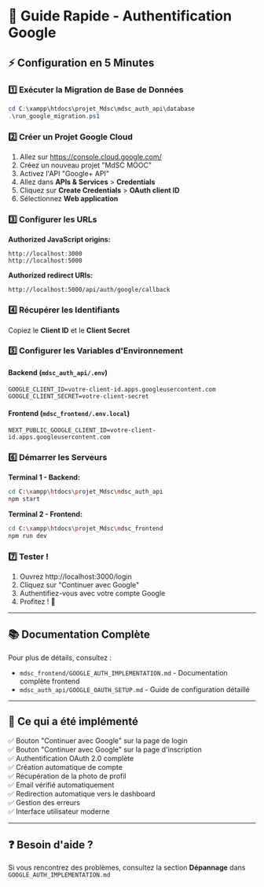 # 🚀 Guide Rapide - Authentification Google

## ⚡ Configuration en 5 Minutes

### 1️⃣ Exécuter la Migration de Base de Données
```powershell
cd C:\xampp\htdocs\projet_Mdsc\mdsc_auth_api\database
.\run_google_migration.ps1
```

### 2️⃣ Créer un Projet Google Cloud

1. Allez sur https://console.cloud.google.com/
2. Créez un nouveau projet "MdSC MOOC"
3. Activez l'API "Google+ API"
4. Allez dans **APIs & Services** > **Credentials**
5. Cliquez sur **Create Credentials** > **OAuth client ID**
6. Sélectionnez **Web application**

### 3️⃣ Configurer les URLs

**Authorized JavaScript origins:**
```
http://localhost:3000
http://localhost:5000
```

**Authorized redirect URIs:**
```
http://localhost:5000/api/auth/google/callback
```

### 4️⃣ Récupérer les Identifiants

Copiez le **Client ID** et le **Client Secret**

### 5️⃣ Configurer les Variables d'Environnement

#### Backend (`mdsc_auth_api/.env`)
```env
GOOGLE_CLIENT_ID=votre-client-id.apps.googleusercontent.com
GOOGLE_CLIENT_SECRET=votre-client-secret
```

#### Frontend (`mdsc_frontend/.env.local`)
```env
NEXT_PUBLIC_GOOGLE_CLIENT_ID=votre-client-id.apps.googleusercontent.com
```

### 6️⃣ Démarrer les Serveurs

**Terminal 1 - Backend:**
```bash
cd C:\xampp\htdocs\projet_Mdsc\mdsc_auth_api
npm start
```

**Terminal 2 - Frontend:**
```bash
cd C:\xampp\htdocs\projet_Mdsc\mdsc_frontend
npm run dev
```

### 7️⃣ Tester !

1. Ouvrez http://localhost:3000/login
2. Cliquez sur "Continuer avec Google"
3. Authentifiez-vous avec votre compte Google
4. Profitez ! 🎉

---

## 📚 Documentation Complète

Pour plus de détails, consultez :
- `mdsc_frontend/GOOGLE_AUTH_IMPLEMENTATION.md` - Documentation complète frontend
- `mdsc_auth_api/GOOGLE_OAUTH_SETUP.md` - Guide de configuration détaillé

---

## 🎯 Ce qui a été implémenté

✅ Bouton "Continuer avec Google" sur la page de login  
✅ Bouton "Continuer avec Google" sur la page d'inscription  
✅ Authentification OAuth 2.0 complète  
✅ Création automatique de compte  
✅ Récupération de la photo de profil  
✅ Email vérifié automatiquement  
✅ Redirection automatique vers le dashboard  
✅ Gestion des erreurs  
✅ Interface utilisateur moderne

---

## ❓ Besoin d'aide ?

Si vous rencontrez des problèmes, consultez la section **Dépannage** dans `GOOGLE_AUTH_IMPLEMENTATION.md`

